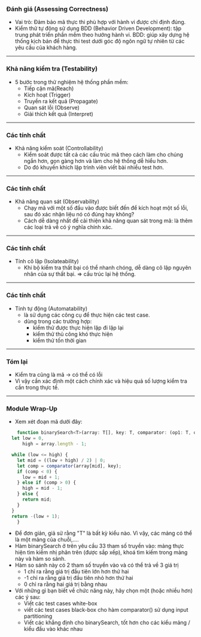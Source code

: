 ### Đánh giá (Assessing Correctness)
- Vai trò: Đảm bảo mã thực thi phù hợp với hành vi được chỉ định đúng.
- Kiểm thử tự động sử dụng BDD (Behavior Driven Development): tập trung phát triển phần mềm theo hướng hành vi. BDD: giúp xây dựng hệ thống kịch bản để thực thi test dưới góc độ ngôn ngữ tự nhiên từ các yêu cầu của khách hàng.

---
### Khả năng kiểm tra (Testability)
- 5 bước trong thử nghiệm hệ thống phần mềm:
	- Tiếp cận mã(Reach)
	- Kích hoạt (Trigger)
	- Truyền ra kết quả (Propagate) 
	- Quan sát lỗi (Observe) 
	- Giải thích kết quả (Interpret)
---
### Các tính chất
- Khả năng kiểm soát (Controllability) 
	- Kiểm soát được tất cả các cấu trúc mã theo cách làm cho chúng ngắn hơn, gọn gàng hơn và làm cho hệ thống dễ hiểu hơn.
	- Do đó khuyến khích lập trình viên viết bài nhiều test hơn.
---
### Các tính chất
- Khả năng quan sát (Observability)
	- Chạy mã với một số đầu vào được biết đến để kích hoạt một số lỗi, sau đó xác nhận liệu nó có đúng hay không?
	- Cách dễ dàng nhất để cải thiện khả năng quan sát trong mã: là thêm các loại trả về có ý nghĩa chính xác.
---
### Các tính chất
- Tính cô lập (Isolateability)
	- Khi bộ kiểm tra thất bại có thể nhanh chóng, dễ dàng cô lập nguyên nhân của sự thất bại.
		=> cấu trúc lại hệ thống.
---
### Các tính chất
- Tính tự động (Automatability)
	- là sử dụng các công cụ để thực hiện các test case.
	- dùng trong các trường hợp: 
		- kiểm thử được thực hiện lặp đi lặp lại
		- kiểm thử thủ công khó thực hiện
		- kiểm thử tốn thời gian
---
### Tóm lại
- Kiểm tra cũng là mã -> có thể có lỗi
- Vì vậy cần xác định một cách chính xác và hiệu quả số lượng kiểm tra cần trong thực tế.
---

### Module Wrap-Up
- Xem xét đoạn mã dưới đây:
~~~javascript
	function binarySearch<T>(array: T[], key: T, comparator: (op1: T, op2: T) => number): number {
  let low = 0,
      high = array.length - 1;

  while (low <= high) {
    let mid = ((low + high) / 2) | 0;
    let comp = comparator(array[mid], key);
    if (comp < 0) {
      low = mid + 1;
    } else if (comp > 0) {
      high = mid - 1;
    } else {
      return mid;
    }
  }
  return -(low + 1);
	}
~~~
- Để đơn giản, giả sử rằng "T" là bất kỳ kiểu nào. Vì vậy, các mảng có thể là một mảng của chuỗi,....
- Hàm binarySearch ở trên yêu cầu 33 tham số truyền vào: mảng thực hiện tìm kiếm nhị phân trên (được sắp xếp), khoá tìm kiếm trong mảng này và hàm so sánh.
- Hàm so sánh này có 2 tham số truyền vào và có thể trả về 3 giá trị
	- 1 chỉ ra rằng giá trị đầu tiên lớn hơn thứ hai
	- -1 chỉ ra rằng giá trị đầu tiên nhỏ hơn thứ hai
	- 0 chỉ ra rằng hai giá trị bằng nhau
- Với những gì bạn biết về chức năng này, hãy chọn một (hoặc nhiều hơn) các ý sau:
	- Viết các test cases white-box
	- viết các test cases black-box cho hàm comparator() sử dụng input partitioning
	- Viết các khẳng định cho binarySearch, tốt hơn cho các kiểu mảng / kiểu đầu vào khác nhau 
